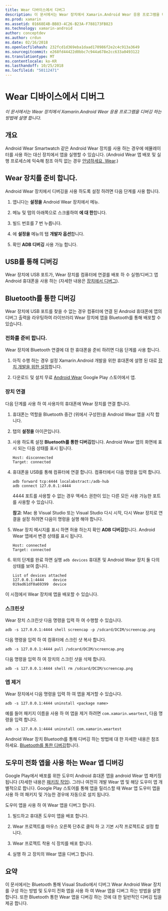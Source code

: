 ```yaml
---
title: Wear 디바이스에서 디버그
description: 이 문서에서는 Wear 장치에서 Xamarin.Android Wear 응용 프로그램을 디버깅 하는 방법에 설명 합니다.
ms.prod: xamarin
ms.assetid: 01668E4B-BB83-4C26-B23A-F788173FB823
ms.technology: xamarin-android
author: conceptdev
ms.author: crdun
ms.date: 02/16/2018
ms.openlocfilehash: 232fcd1d369eba1daad170986f2e2c4c913a3649
ms.sourcegitcommit: e268fd44422d0bbc7c944a678e2cc633a0493122
ms.translationtype: MT
ms.contentlocale: ko-KR
ms.lasthandoff: 10/25/2018
ms.locfileid: "50112471"
---
```

# <a name="debug-on-a-wear-device"></a>Wear 디바이스에서 디버그

_이 문서에서는 Wear 장치에서 Xamarin.Android Wear 응용 프로그램을 디버깅 하는 방법에 설명 합니다._


## <a name="overview"></a>개요

Android Wear Smartwatch 같은 Android Wear 장치를 사용 하는 경우에 에뮬레이터를 사용 하는 대신 장치에서 앱을 실행할 수 있습니다. (Android Wear 앱 배포 및 실행 프로세스에 익숙해 참조 아직 없는 경우 [안녕하세요, Wear](~/android/wear/get-started/hello-wear.md).)

## <a name="prepare-the-wear-device"></a>Wear 장치를 준비 합니다.

Android Wear 장치에서 디버깅을 사용 하도록 설정 하려면 다음 단계를 사용 합니다.

1.  엽니다는 **설정을** Android Wear 장치에서 메뉴.

2.  메뉴 및 탭의 아래쪽으로 스크롤하여 **에 대 한**합니다.

3.  빌드 번호를 7 번 누릅니다.

4.  에 **설정을** 메뉴의 탭 **개발자 옵션**합니다.

5.  확인 **ADB 디버깅** 사용 가능 합니다.


## <a name="debugging-over-usb"></a>USB를 통해 디버깅

Wear 장치에 USB 포트가, Wear 장치를 컴퓨터에 연결를 배포 하 수 실행/디버그 앱 Android 휴대폰을 사용 하는 (자세한 내용은 [장치에서 디버그](~/android/deploy-test/debugging/debug-on-device.md)).


## <a name="debugging-over-bluetooth"></a>Bluetooth를 통한 디버깅

Wear 장치에 USB 포트를 찾을 수 없는 경우 컴퓨터에 연결 된 Android 휴대폰에 앱의 디버그 출력을 라우팅하여 라이브러리 Wear 장치에 앱을 Bluetooth를 통해 배포할 수 있습니다. 

### <a name="prepare-your-phone"></a>전화를 준비 합니다.

Wear 장치에 Bluetooth 연결에 대 한 휴대폰을 준비 하려면 다음 단계를 사용 합니다. 

1.  아직 수행 하는 경우 설정 Xamarin.Android 개발을 위한 휴대폰에 설명 된 대로 [장치 개발을 위한 설정](~/android/get-started/installation/set-up-device-for-development.md)합니다.

2.  다운로드 및 설치 무료 [Android Wear](https://play.google.com/store/apps/details?id=com.google.android.wearable.app) Google Play 스토어에서 앱.

### <a name="connect-the-device"></a>장치 연결

다음 단계를 사용 하 여 사용자의 휴대폰에 Wear 장치를 연결 합니다.

1.  휴대폰는 역할을 Bluetooth 중간 (위에서 구성한)을 Android Wear 앱을 시작 합니다. 

2.  탭의 **설정을** 아이콘입니다.

3.  사용 하도록 설정 **Bluetooth를 통한 디버깅**합니다. Android Wear 앱의 화면에 표시 되는 다음 상태를 표시 됩니다.

        Host: disconnected
        Target: connected

4.  휴대폰을 USB를 통해 컴퓨터에 연결 합니다. 컴퓨터에서 다음 명령을 입력 합니다.

    ```shell
    adb forward tcp:4444 localabstract:/adb-hub
    adb connect 127.0.0.1:4444
    ```

    4444 포트를 사용할 수 없는 경우 액세스 권한이 있는 다른 모든 사용 가능한 포트를 사용할 수 있습니다. 

    **참고**: Mac 용 Visual Studio 또는 Visual Studio 다시 시작, 다시 Wear 장치로 연결을 설정 하려면 다음이 명령을 실행 해야 합니다.

5.  Wear 장치 메시지를 표시 하면 허용 하는지 확인 **ADB 디버깅**합니다. Android Wear 앱에서 변경 상태를 표시 됩니다.

        Host: connected
        Target: connected

6.  위의 단계를 완료 하면 실행 `adb devices` 휴대폰 및 Android Wear 장치 둘 다의 상태를 보여 줍니다.

        List of devices attached
        127.0.0.1:4444    device
        019ad61df0a69399  device

이 시점에서 Wear 장치에 앱을 배포할 수 있습니다.

<a name="screenshots" />

### <a name="taking-screenshots"></a>스크린샷

Wear 장치 스크린샷 다음 명령을 입력 하 여 수행할 수 있습니다. 

```shell
adb -s 127.0.0.1:4444 shell screencap -p /sdcard/DCIM/screencap.png
```

다음 명령을 입력 하 여 컴퓨터에 스크린 샷 복사 합니다.

```shell
adb -s 127.0.0.1:4444 pull /sdcard/DCIM/screencap.png
```

다음 명령을 입력 하 여 장치의 스크린 샷을 삭제 합니다.

```shell
adb -s 127.0.0.1:4444 shell rm /sdcard/DCIM/screencap.png
```


### <a name="uninstalling-an-app"></a>앱 제거

Wear 장치에서 다음 명령을 입력 하 여 앱을 제거할 수 있습니다.

```shell
adb -s 127.0.0.1:4444 uninstall <package name>
```

예를 들어 패키지 이름을 사용 하 여 앱을 제거 하려면 `com.xamarin.weartest`, 다음 명령을 입력 합니다.

```shell
adb -s 127.0.0.1:4444 uninstall com.xamarin.weartest
```

Android Wear 장치 Bluetooth를 통해 디버깅 하는 방법에 대 한 자세한 내용은 참조 하세요. [Bluetooth를 통한 디버깅](https://developer.android.com/training/wearables/apps/bt-debugging.html)합니다.


## <a name="debugging-a-wear-app-with-a-companion-phone-app"></a>도우미 전화 앱을 사용 하는 Wear 앱 디버깅

Google Play에서 배포를 위한 도우미 Android 휴대폰 앱을 android Wear 앱 패키징 됩니다 (자세한 내용은 [패키징 작업](~/android/wear/deploy-test/packaging.md)). 그러나 여전히 개발 Wear 앱 및 해당 도우미 앱 개별적으로 합니다. Google Play 스토어를 통해 앱을 릴리스할 때 Wear 앱 도우미 앱을 사용 하 여 패키지 및 가능한 경우에 자동으로 설치 됩니다.

도우미 앱을 사용 하 여 Wear 앱을 디버그 합니다. 

1.  빌드하고 휴대폰 도우미 앱을 배포 합니다.

2.  Wear 프로젝트를 마우스 오른쪽 단추로 클릭 하 고 기본 시작 프로젝트로 설정 합니다.

3.  Wear 프로젝트 착용 식 장치를 배포 합니다.

4.  실행 하 고 장치의 Wear 앱을 디버그 합니다.

 
## <a name="summary"></a>요약

이 문서에서는 Bluetooth 통해 Visual Studio에서 디버그 Wear Android Wear 장치를 구성 하는 방법 및 도우미 전화 앱을 사용 하 여 Wear 앱을 디버그 하는 방법을 설명 합니다. 또한 Bluetooth 통한 Wear 앱을 디버깅 하는 것에 대 한 일반적인 디버깅 팁을 제공 합니다.
